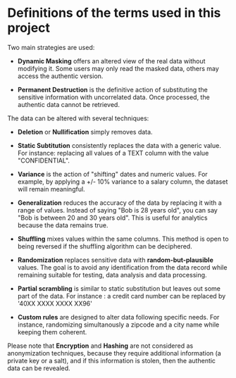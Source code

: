 Definitions of the terms used in this project
==============================================================================


Two main strategies are used:

* **Dynamic Masking** offers an altered view of the real data without
  modifying it. Some users may only read the masked data, others may access
  the authentic version.

* **Permanent Destruction** is the definitive action of substituting the
  sensitive information with uncorrelated data. Once processed, the authentic
  data cannot be retrieved.

The data can be altered with several techniques:

* **Deletion** or **Nullification** simply removes data.

* **Static Subtitution** consistently replaces the data with a generic
   value. For instance: replacing all values of a TEXT column with the value
   "CONFIDENTIAL".

* **Variance** is the action of "shifting" dates and numeric values. For
   example, by applying a +/- 10% variance to a salary column, the dataset will
   remain meaningful.

* **Generalization** reduces the accuracy of the data by replacing it with a
   range of values. Instead of saying "Bob is 28 years old", you can say "Bob
   is between 20 and 30 years old". This is useful for analytics because the
   data remains true.

* **Shuffling** mixes values within the same columns. This method is open to
   being reversed if the shuffling algorithm can be deciphered.

* **Randomization** replaces sensitive data with **random-but-plausible**
   values. The goal is to avoid any identification from the data record while
   remaining suitable for testing, data analysis and data processing.

* **Partial scrambling** is similar to static substitution but leaves out some
   part of the data. For instance : a credit card number can be replaced by
   '40XX XXXX XXXX XX96'

* **Custom rules** are designed to alter data following specific needs. For
   instance, randomizing simultanously a zipcode and a city name while keeping
   them coherent.

Please note that **Encryption** and **Hashing** are not considered as
anonymization techniques, because they require additional information
(a private key or a salt), and if this information is stolen, then the authentic
data can be revealed.


